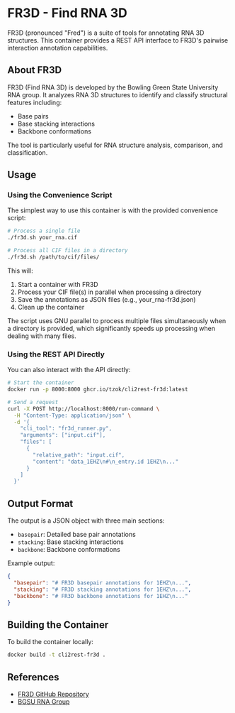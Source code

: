 # FR3D - Find RNA 3D

FR3D (pronounced "Fred") is a suite of tools for annotating RNA 3D structures. This container provides a REST API interface to FR3D's pairwise interaction annotation capabilities.

## About FR3D

FR3D (Find RNA 3D) is developed by the Bowling Green State University RNA group. It analyzes RNA 3D structures to identify and classify structural features including:

- Base pairs
- Base stacking interactions
- Backbone conformations

The tool is particularly useful for RNA structure analysis, comparison, and classification.

## Usage

### Using the Convenience Script

The simplest way to use this container is with the provided convenience script:

```bash
# Process a single file
./fr3d.sh your_rna.cif

# Process all CIF files in a directory
./fr3d.sh /path/to/cif/files/
```

This will:
1. Start a container with FR3D
2. Process your CIF file(s) in parallel when processing a directory
3. Save the annotations as JSON files (e.g., your_rna-fr3d.json)
4. Clean up the container

The script uses GNU parallel to process multiple files simultaneously when a directory is provided, which significantly speeds up processing when dealing with many files.

### Using the REST API Directly

You can also interact with the API directly:

```bash
# Start the container
docker run -p 8000:8000 ghcr.io/tzok/cli2rest-fr3d:latest

# Send a request
curl -X POST http://localhost:8000/run-command \
  -H "Content-Type: application/json" \
  -d '{
    "cli_tool": "fr3d_runner.py",
    "arguments": ["input.cif"],
    "files": [
      {
        "relative_path": "input.cif",
        "content": "data_1EHZ\n#\n_entry.id 1EHZ\n..."
      }
    ]
  }'
```

## Output Format

The output is a JSON object with three main sections:

- `basepair`: Detailed base pair annotations
- `stacking`: Base stacking interactions
- `backbone`: Backbone conformations

Example output:
```json
{
  "basepair": "# FR3D basepair annotations for 1EHZ\n...",
  "stacking": "# FR3D stacking annotations for 1EHZ\n...",
  "backbone": "# FR3D backbone annotations for 1EHZ\n..."
}
```

## Building the Container

To build the container locally:

```bash
docker build -t cli2rest-fr3d .
```

## References

- [FR3D GitHub Repository](https://github.com/BGSU-RNA/fr3d-python)
- [BGSU RNA Group](http://rna.bgsu.edu/)
